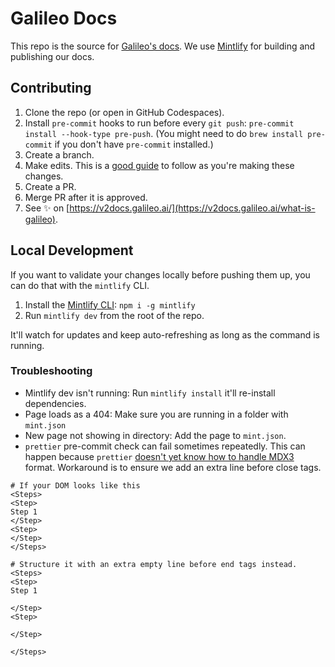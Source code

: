 # Galileo Docs

This repo is the source for [Galileo's docs](https://v2docs.galileo.ai/). We use [Mintlify](https://mintlify.com/) for building and publishing our docs.

## Contributing

1. Clone the repo (or open in GitHub Codespaces).
2. Install `pre-commit` hooks to run before every `git push`: `pre-commit install --hook-type pre-push`. (You might need to do `brew install pre-commit` if you don't have `pre-commit` installed.)
3. Create a branch.
4. Make edits. This is a [good guide](https://docs.google.com/document/d/1NdxuFY4kzF-gSuco0HDuk0Qydct0Y0YrhJrjz6Itcvg/edit) to follow as you're making these changes.
5. Create a PR.
6. Merge PR after it is approved.
7. See ✨ on [https://v2docs.galileo.ai/](https://v2docs.galileo.ai/what-is-galileo).

## Local Development

If you want to validate your changes locally before pushing them up, you can do that with the `mintlify` CLI.

1. Install the [Mintlify CLI](https://www.npmjs.com/package/mintlify): `npm i -g mintlify`
2. Run `mintlify dev` from the root of the repo.

It'll watch for updates and keep auto-refreshing as long as the command is running.

### Troubleshooting

- Mintlify dev isn't running: Run `mintlify install` it'll re-install dependencies.
- Page loads as a 404: Make sure you are running in a folder with `mint.json`
- New page not showing in directory: Add the page to `mint.json`.
- `prettier` pre-commit check can fail sometimes repeatedly. This can happen because `prettier` [doesn't yet know how to handle MDX3](https://github.com/prettier/prettier/issues/12209) format. Workaround is to ensure we add an extra line before close tags.

```mdx
# If your DOM looks like this
<Steps>
<Step>
Step 1
</Step>
<Step>
</Step>
</Steps>

# Structure it with an extra empty line before end tags instead.
<Steps>
<Step>
Step 1

</Step>
<Step>

</Step>

</Steps>
```
